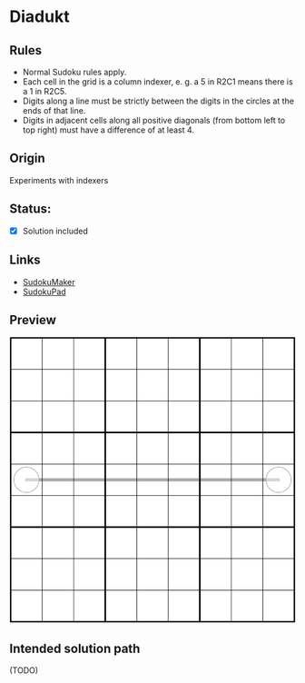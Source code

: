 # Diadukt
## Rules
- Normal Sudoku rules apply.
- Each cell in the grid is a column indexer, e. g. a 5 in R2C1 means there is a 1 in R2C5.
- Digits along a line must be strictly between the digits in the circles at the ends of that line.
- Digits in adjacent cells along all positive diagonals (from bottom left to top right) must have a difference of at least 4.

## Origin
Experiments with indexers

## Status:
- [X] Solution included

## Links
- [SudokuMaker](https://sudokumaker.app/?puzzle=N4IgZg9gTgtghgFwGoFMoGcCWEB2IBcIAjAHQCsJADCADQgAOArgF7MA2KBoOcMnhAEUxwAJowDWCWiDiMEAC2gEQAYXlRM6ACoR689OMzSAxhBh8cUwoCICAAQA5aPDa2AyoxERxjW1EYd0Wzh6ejYATxIAHRw7AFE4Y3lbYxQ2F0wcWwUUWwBzDRFbTSDkiDZGGEyMkRQADzQaWxQSPJa4WzIizIAlACYVIls%2BOBxA7Kgc4vbBjNs%2BlQpouyFczARAuDZcXJK2DJyYRnQEWwAjHOONYwRws5QEAHcUFEzs2xFMVfWurPkc40wUGMASCJzeLxEgQgYF%2BiFsexwzSWthWa0Cs1EACsEi8Tik0hstjgdpsXPQIFgEJgAG45D5wXK4TaBAAUYCgZjOEAQCE5HDAYIgWV0vk%2B8gQAEohkcTvI4LSSh8wGA0C8UrZoaD4Sg4MdbAAWEgmVJsdAEADaoGpm0Y-DIAF8aFabfx9Y7neV%2BABmd0ga2egi9X3%2B20EIjBl0EACcEYD%2BAAHLHQ-gAOxJ-gANnTBETTr9kdT2fwWbzIbtRbdpYLPqrcaDteT4Yb-BjzcDRabHuTra7-FzvYIabbxaLDuHlYH%2BBrk5Lk7Hk4n%2Bbj06Xyfrk87q5bRf7W8HRZ7e4TRaHM9HFaLK7L7eHm%2BvU6L66Pd4Lh-vu-vp6Ps6P86Pi8-Isf3vP97wA6tHw7A8dyg4c3wLD8Cy-e9gILUCC3A5dIPHS9sI3aDh0QuNkILVC4wdABdOhTFGBAoDgDJ1gtUAEDCeh%2BEoX1WPYsM6AmVZcDNfBzUoGhRNEogaEkyTehoWTZPEsSpOUmS5LUxSJJUtT5JoL1dP0-UaEMwyyBoUzTL0yyjOskyzLsqy9OM6zzLsjMaDctyUxoLyvPjGg-L8jz3O8kLfP88Kgs80LwoCiiuLYzNKEkkB8VNC1RKjKS-N6LyvTc-VzMMjM9JTWSUz0jMTNM-U3K9Lzej8ohMqITTZL0ohZKIGTRN6TKvT8-UvLIDzTJTQyU1MjM3LILz9T8r0%2BokxyjNE-VMrIQKfM8ryMz8sh1tWySvXk9rbLcohTN6QyvUc2SyEkjNRIzTKUz8lMXqeySyFk-VLMM3pTKIKLGvq2rqpMiqysk%2BMevko6iCokBjjCDguBSsolEIABiMAo0ofGCZAe14p4-B9SSugERQITzXNSSoyounGp6xmcqk5qjsZvK5OyiSfsZgrdPqzLemkvSyEZshjNq%2BbYakorGeKszqtyvqZPa0bGdK9yTPygbROOuTDKB-ytYq8zZsy-Ujr0gGpJTLWiumvbVra-6My1yahvWyTft0iWaHNFMPMC0TvqM-UtZ2zKMy%2Br0tbep7ei1yT3ooxGYAyIRlVVHAUgIQykdY1H8FAUwtigZQcbAOBHsJugFEwYxxERdAhMoEgLuJvNuNdSg9JAKmafNbm6t0%2BarcOoyfscyPEeRkvQCHtHG%2Bb1v2876iMcr7G4D3-eiboCEAAUIEYoTQCwZgOJIPzwEwNIq%2BVZ%2BwBh6RLi8fgWPkJuW%2BpjfKCyXRhXKu%2B8D7E2JnFe0QA)
- [SudokuPad](https://sudokupad.app/o96ufvj11x)

## Preview
![Preview](preview.png)

## Intended solution path
(TODO)
